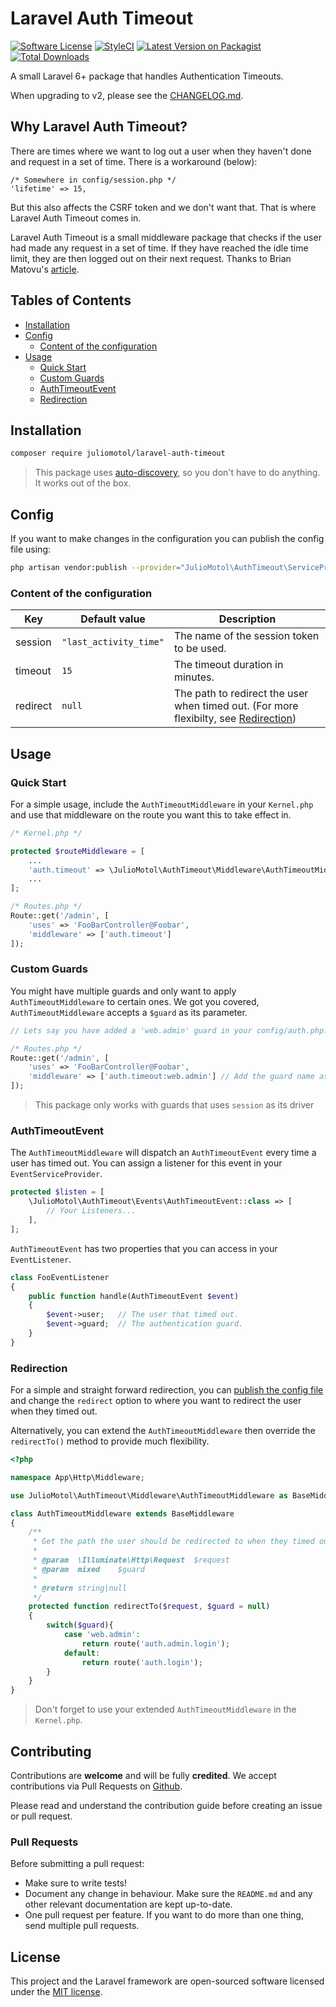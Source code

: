 # Laravel Auth Timeout

[![Software License](https://img.shields.io/badge/license-MIT-brightgreen.svg?style=flat-square)](LICENSE.md)
[![StyleCI](https://github.styleci.io/repos/252781961/shield?branch=master)](https://github.styleci.io/repos/252781961)
[![Latest Version on Packagist](https://img.shields.io/packagist/v/juliomotol/laravel-auth-timeout.svg?style=flat-square)](https://packagist.org/packages/juliomotol/laravel-auth-timeout)
[![Total Downloads](https://img.shields.io/packagist/dt/juliomotol/laravel-auth-timeout.svg?style=flat-square)](https://packagist.org/packages/juliomotol/laravel-auth-timeout)

A small Laravel 6+ package that handles Authentication Timeouts.

When upgrading to v2, please see the [CHANGELOG.md](./CHANGELOG.md).

## Why Laravel Auth Timeout?

There are times where we want to log out a user when they haven't done and request in a set of time. There is a workaround (below):

```
/* Somewhere in config/session.php */
'lifetime' => 15,
```

But this also affects the CSRF token and we don't want that. That is where Laravel Auth Timeout comes in.

Laravel Auth Timeout is a small middleware package that checks if the user had made any request in a set of time. If they have reached the idle time limit, they are then logged out on their next request. Thanks to Brian Matovu's [article](http://bmatovu.com/laravel-session-timeout-auto-logout/).

## Tables of Contents

-   [Installation](#installation)
-   [Config](#config)
    -   [Content of the configuration](#content-of-the-configuration)
-   [Usage](#usage)
    -   [Quick Start](#quick-start)
    -   [Custom Guards](#custom-guards)
    -   [AuthTimeoutEvent](#authtimeoutevent)
    -   [Redirection](#redirection)

## Installation

```sh
composer require juliomotol/laravel-auth-timeout
```

> This package uses [auto-discovery](https://laravel.com/docs/5.5/packages#package-discovery), so you don't have to do anything. It works out of the box.

## Config

If you want to make changes in the configuration you can publish the config file using:

```sh
php artisan vendor:publish --provider="JulioMotol\AuthTimeout\ServiceProvider"
```

### Content of the configuration

| Key      | Default value          | Description                                                                                          |
| -------- | ---------------------- | ---------------------------------------------------------------------------------------------------- |
| session  | `"last_activity_time"` | The name of the session token to be used.                                                            |
| timeout  | `15`                   | The timeout duration in minutes.                                                                     |
| redirect | `null`                 | The path to redirect the user when timed out. (For more flexibilty, see [Redirection](#redirection)) |

## Usage

### Quick Start

For a simple usage, include the `AuthTimeoutMiddleware` in your `Kernel.php` and use that middleware on the route you want this to take effect in.

```php
/* Kernel.php */

protected $routeMiddleware = [
    ...
    'auth.timeout' => \JulioMotol\AuthTimeout\Middleware\AuthTimeoutMiddleware::class,
    ...
];

/* Routes.php */
Route::get('/admin', [
    'uses' => 'FooBarController@Foobar',
    'middleware' => ['auth.timeout']
]);
```

### Custom Guards

You might have multiple guards and only want to apply `AuthTimeoutMiddleware` to certain ones. We got you covered, `AuthTimeoutMiddleware` accepts a `$guard` as its parameter.

```php
// Lets say you have added a 'web.admin' guard in your config/auth.php...

/* Routes.php */
Route::get('/admin', [
    'uses' => 'FooBarController@Foobar',
    'middleware' => ['auth.timeout:web.admin'] // Add the guard name as a parameter for the auth.timeout middleware.
]);
```

> This package only works with guards that uses `session` as its driver

### AuthTimeoutEvent

The `AuthTimeoutMiddleware` will dispatch an `AuthTimeoutEvent` every time a user has timed out. You can assign a listener for this event in your `EventServiceProvider`.

```php
protected $listen = [
    \JulioMotol\AuthTimeout\Events\AuthTimeoutEvent::class => [
        // Your Listeners...
    ],
];
```

`AuthTimeoutEvent` has two properties that you can access in your `EventListener`.

```php
class FooEventListener
{
    public function handle(AuthTimeoutEvent $event)
    {
        $event->user;   // The user that timed out.
        $event->guard;  // The authentication guard.
    }
}
```

### Redirection

For a simple and straight forward redirection, you can [publish the config file](#config) and change the `redirect` option to where you want to redirect the user when they timed out.

Alternatively, you can extend the `AuthTimeoutMiddleware` then override the `redirectTo()` method to provide much flexibility.

```php
<?php

namespace App\Http\Middleware;

use JulioMotol\AuthTimeout\Middleware\AuthTimeoutMiddleware as BaseMiddleware;

class AuthTimeoutMiddleware extends BaseMiddleware
{
    /**
     * Get the path the user should be redirected to when they timed out.
     *
     * @param  \Illuminate\Http\Request  $request
     * @param  mixed    $guard
     *
     * @return string|null
     */
    protected function redirectTo($request, $guard = null)
    {
        switch($guard){
            case 'web.admin':
                return route('auth.admin.login');
            default:
                return route('auth.login');
        }
    }
}
```

> Don't forget to use your extended `AuthTimeoutMiddleware` in the `Kernel.php`.

## Contributing

Contributions are **welcome** and will be fully **credited**. We accept contributions via Pull Requests on [Github](https://github.com/juliomotol/larvel-auth-timeout).

Please read and understand the contribution guide before creating an issue or pull request.

### Pull Requests

Before submitting a pull request:

-   Make sure to write tests!
-   Document any change in behaviour. Make sure the `README.md` and any other relevant documentation are kept up-to-date.
-   One pull request per feature. If you want to do more than one thing, send multiple pull requests.

## License

This project and the Laravel framework are open-sourced software licensed under the [MIT license](http://opensource.org/licenses/MIT).
